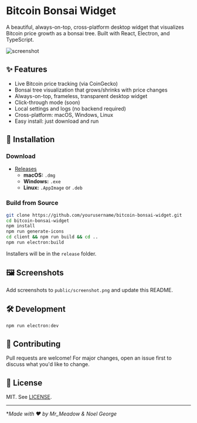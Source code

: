 # Bitcoin Bonsai Widget

A beautiful, always-on-top, cross-platform desktop widget that visualizes Bitcoin price growth as a bonsai tree. Built with React, Electron, and TypeScript.

![screenshot](./public/screenshot.png)

## ✨ Features
- Live Bitcoin price tracking (via CoinGecko)
- Bonsai tree visualization that grows/shrinks with price changes
- Always-on-top, frameless, transparent desktop widget
- Click-through mode (soon)
- Local settings and logs (no backend required)
- Cross-platform: macOS, Windows, Linux
- Easy install: just download and run

## 🚀 Installation

### Download
- [Releases](https://github.com/NOL10/bitcoin-bonsai-widget/releases)
  - **macOS:** `.dmg`
  - **Windows:** `.exe`
  - **Linux:** `.AppImage` or `.deb`

### Build from Source
```bash
git clone https://github.com/yourusername/bitcoin-bonsai-widget.git
cd bitcoin-bonsai-widget
npm install
npm run generate-icons
cd client && npm run build && cd ..
npm run electron:build
```
Installers will be in the `release` folder.

## 🖼️ Screenshots
Add screenshots to `public/screenshot.png` and update this README.

## 🛠️ Development
```bash
npm run electron:dev
```

## 🤝 Contributing
Pull requests are welcome! For major changes, open an issue first to discuss what you'd like to change.

## 📄 License
MIT. See [LICENSE](./LICENSE).

---

**Made with ❤️ by Mr_Meadow & Noel George* 
